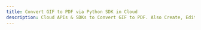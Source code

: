 ---title: Convert GIF to PDF via Python SDK in Clouddescription: Cloud APIs & SDKs to Convert GIF to PDF. Also Create, Edit & Render Microsoft Word & OpenOffice documents in the Cloud.---